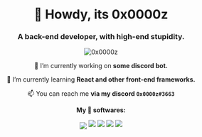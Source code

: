 <h1 align="center">🤠 Howdy, its 0x0000z</h1>
<h3 align="center">A back-end developer, with high-end stupidity.</h3>

<div align="center">
<img src="https://komarev.com/ghpvc/?username=0x0000z&label=Profile%20views&color=210eb4&style=flat" alt="0x0000z" /> </p>

🔭 I’m currently working on **some discord bot.**

🌱 I’m currently learning **React and other front-end frameworks.**

📫 You can reach me **via my discord `0x0000z#3663`**
</div>

<div align="center">

**My 🌟 softwares:**


<img align="center" src="https://img.shields.io/badge/Adobe%20Premiere%20Pro-9999FF.svg?style=for-the-badge&logo=Adobe%20Premiere%20Pro&logoColor=white"> 


<img src="https://img.shields.io/badge/adobe%20photoshop-%2331A8FF.svg?style=for-the-badge&logo=adobe%20photoshop&logoColor=white">


<img src="https://img.shields.io/badge/Adobe%20After%20Effects-9999FF.svg?style=for-the-badge&logo=Adobe%20After%20Effects&logoColor=white">


<img src="https://img.shields.io/badge/Visual%20Studio%20Code-0078d7.svg?style=for-the-badge&logo=visual-studio-code&logoColor=white">


<img src="https://img.shields.io/badge/Visual%20Studio-5C2D91.svg?style=for-the-badge&logo=visual-studio&logoColor=white">


</div>
